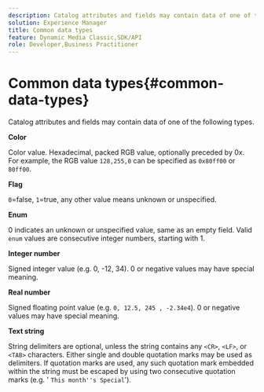 ```yaml
---
description: Catalog attributes and fields may contain data of one of the following types.
solution: Experience Manager
title: Common data types
feature: Dynamic Media Classic,SDK/API
role: Developer,Business Practitioner
---
```


# Common data types{#common-data-types}

Catalog attributes and fields may contain data of one of the following types.

 **Color**

Color value. Hexadecimal, packed RGB value, optionally preceded by 0x. For example, the RGB value `128,255,0` can be specified as `0x80ff00` or `80ff00`.

**Flag**

`0`=false, `1`=true, any other value means unknown or unspecified.

**Enum**

0 indicates an unknown or unspecified value, same as an empty field. Valid `enum` values are consecutive integer numbers, starting with 1.

**Integer number**

Signed integer value (e.g. 0, -12, 34). 0 or negative values may have special meaning.

**Real number**

Signed floating point value (e.g. `0, 12.5, 245 , -2.34e4`). 0 or negative values may have special meaning.

**Text string**

String delimiters are optional, unless the string contains any `<CR>`, `<LF>`, or `<TAB>` characters. Either single and double quotation marks may be used as delimiters. If quotation marks are used, any such quotation mark embedded within the string must be escaped by using two consecutive quotation marks (e.g. ' `This month''s Special`'). 
